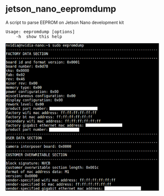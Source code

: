 # jetson_nano_eepromdump
A script to parse EEPROM on Jetson Nano development kit

<pre>Usage: eepromdump [options]
	-h	show this help</pre>

![result](https://github.com/goodwaterwu/jetson_nano_eepromdump/blob/master/readme.png)
